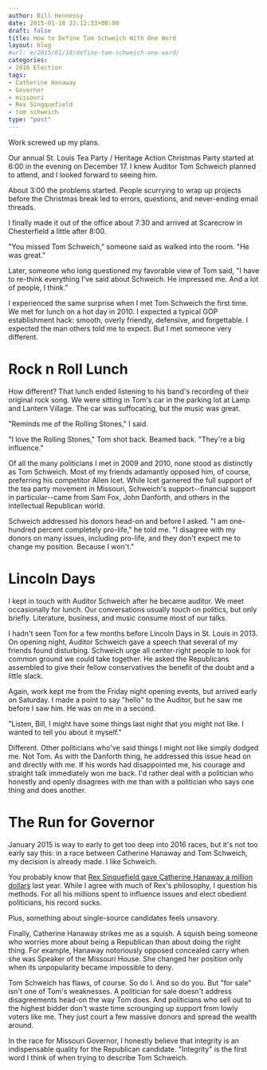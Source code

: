 ```yaml
---
author: Bill Hennessy
date: 2015-01-18 22:12:33+00:00
draft: false
title: How to Define Tom Schweich With One Word
layout: blog
#url: e/2015/01/18/define-tom-schweich-one-word/
categories:
- 2016 Election
tags:
- Catherine Hanaway
- Governor
- missouri
- Rex Singquefield
- tom schweich
type: "post"
---
```


Work screwed up my plans.

Our annual St. Louis Tea Party / Heritage Action Christmas Party started at 6:00 in the evening on December 17. I knew Auditor Tom Schweich planned to attend, and I looked forward to seeing him.

About 3:00 the problems started. People scurrying to wrap up projects before the Christmas break led to errors, questions, and never-ending email threads.

I finally made it out of the office about 7:30 and arrived at Scarecrow in Chesterfield a little after 8:00.

"You missed Tom Schweich," someone said as walked into the room. "He was great."

Later, someone who long questioned my favorable view of Tom said, "I have to re-think everything I've said about Schweich. He impressed me. And a lot of people, I think."

I experienced the same surprise when I met Tom Schweich the first time. We met for lunch on a hot day in 2010. I expected a typical GOP establishment hack: smooth, overly friendly, defensive, and forgettable. I expected the man others told me to expect. But I met someone very different.



# Rock n Roll Lunch



How different? That lunch ended listening to his band's recording of their original rock song. We were sitting in Tom's car in the parking lot at Lamp and Lantern Village. The car was suffocating, but the music was great.

"Reminds me of the Rolling Stones," I said.

"I love the Rolling Stones," Tom shot back. Beamed back. "They're a big influence."

Of all the many politicians I met in 2009 and 2010, none stood as distinctly as Tom Schweich. Most of my friends adamantly opposed him, of course, preferring his competitor Allen Icet. While Icet garnered the full support of the tea party movement in Missouri, Schweich's support--financial support in particular--came from Sam Fox, John Danforth, and others in the intellectual Republican world.

Schweich addressed his donors head-on and before I asked. "I am one-hundred percent completely pro-life," he told me. "I disagree with my donors on many issues, including pro-life, and they don't expect me to change my position. Because I won't."



# Lincoln Days



I kept in touch with Auditor Schweich after he became auditor. We meet occasionally for lunch. Our conversations usually touch on politics, but only briefly. Literature, business, and music consume most of our talks.

I hadn't seen Tom for a few months before Lincoln Days in St. Louis in 2013. On opening night, Auditor Schweich gave a speech that several of my friends found disturbing. Schweich urge all center-right people to look for common ground we could take together. He asked the Republicans assembled to give their fellow conservatives the benefit of the doubt and a little slack.

Again, work kept me from the Friday night opening events, but arrived early on Saturday. I made a point to say "hello" to the Auditor, but he saw me before I saw him. He was on me in a second.

"Listen, Bill, I might have some things last night that you might not like. I wanted to tell you about it myself."

Different. Other politicians who've said things I might not like simply dodged me. Not Tom. As with the Danforth thing, he addressed this issue head on and directly with me. If his words had disappointed me, his courage and straight talk immediately won me back. I'd rather deal with a politician who honestly and openly disagrees with me than with a politician who says one thing and does another.



# The Run for Governor



January 2015 is way to early to get too deep into 2016 races, but it's not too early say this: in a race between Catherine Hanaway and Tom Schweich, my decision is already made. I like Schweich.

You probably know that [Rex Sinquefield gave Catherine Hanaway a million dollars](https://hennessysview.com/2014/11/23/rex-sinquefield-buys-high-priced-call-guv/) last year. While I agree with much of Rex's philosophy, I question his methods. For all his millions spent to influence issues and elect obedient politicians, his record sucks.

Plus, something about single-source candidates feels unsavory.

Finally, Catherine Hanaway strikes me as a squish. A squish being someone who worries more about being a Republican than about doing the right thing. For example, Hanaway notoriously opposed concealed carry when she was Speaker of the Missouri House. She changed her position only when its unpopularity became impossible to deny.

Tom Schweich has flaws, of course. So do I. And so do you. But "for sale" isn't one of Tom's weaknesses. A politician for sale doesn't address disagreements head-on the way Tom does. And politicians who sell out to the highest bidder don't waste time scrounging up support from lowly voters like me. They just court a few massive donors and spread the wealth around.

In the race for Missouri Governor, I honestly believe that integrity is an indispensable quality for the Republican candidate. "Integrity" is the first word I think of when trying to describe Tom Schweich.
